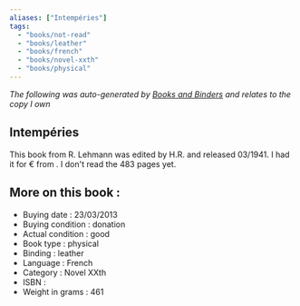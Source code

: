 ```yaml
---
aliases: ["Intempéries"] 
tags: 
  - "books/not-read" 
  - "books/leather" 
  - "books/french"
  - "books/novel-xxth"
  - "books/physical"
---
```


_The following was auto-generated by [Books and Binders](Books%20and%20Binders.md) and relates to the copy I own_
## Intempéries
This book from R. Lehmann was edited by H.R. and released 03/1941. I had it for € from . I don't read the 483 pages yet.

## More on this book :
- Buying date : 23/03/2013
- Buying condition : donation
- Actual condition : good
- Book type : physical
- Binding : leather
- Language : French
- Category : Novel XXth
- ISBN : 
- Weight in grams : 461
